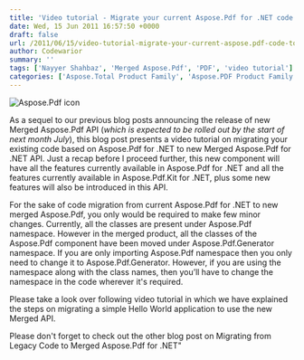```yaml
---
title: 'Video tutorial - Migrate your current Aspose.Pdf for .NET code to new Merged API'
date: Wed, 15 Jun 2011 16:57:50 +0000
draft: false
url: /2011/06/15/video-tutorial-migrate-your-current-aspose.pdf-code-to-new-merged-api/
author: Codewarior
summary: ''
tags: ['Nayyer Shahbaz', 'Merged Aspose.Pdf', 'PDF', 'video tutorial']
categories: ['Aspose.Total Product Family', 'Aspose.PDF Product Family']
---
```


![Aspose.Pdf icon][1]

As a sequel to our previous blog posts announcing the release of new Merged Aspose.Pdf API (_which is expected to be rolled out by the start of next month July_), this blog post presents a video tutorial on migrating your existing code based on Aspose.Pdf for .NET to new Merged Aspose.Pdf for .NET API. Just a recap before I proceed further, this new component will have all the features currently available in Aspose.Pdf for .NET and all the features currently available in Aspose.Pdf.Kit for .NET, plus some new features will also be introduced in this API.

For the sake of code migration from current Aspose.Pdf for .NET to new merged Aspose.Pdf, you only would be required to make few minor changes. Currently, all the classes are present under Aspose.Pdf namespace. However in the merged product, all the classes of the Aspose.Pdf component have been moved under Aspose.Pdf.Generator namespace. If you are only importing Aspose.Pdf namespace then you only need to change it to Aspose.Pdf.Generator. However, if you are using the namespace along with the class names, then you’ll have to change the namespace in the code wherever it's required.

Please take a look over following video tutorial in which we have explained the steps on migrating a simple Hello World application to use the new Merged API.

Please don't forget to check out the other blog post on Migrating from Legacy Code to Merged Aspose.Pdf for .NET"




[1]: http://www.aspose.com/Images/aspose.pdf-logo2.jpg




